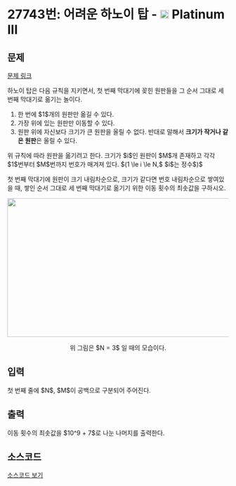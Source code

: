 # 27743번: 어려운 하노이 탑 - <img src="https://static.solved.ac/tier_small/18.svg" style="height:20px" /> Platinum III

<!-- performance -->

<!-- 문제 제출 후 깃허브에 푸시를 했을 때 제출한 코드의 성능이 입력될 공간입니다.-->

<!-- end -->

## 문제

[문제 링크](https://boj.kr/27743)


<p>하노이 탑은 다음 규칙을 지키면서, 첫 번째 막대기에 꽂힌 원판들을 그 순서 그대로 세 번째 막대기로 옮기는 놀이다.</p>

<ol>
<li>한 번에 $1$개의 원판만 옮길 수 있다.</li>
<li>가장 위에 있는 원판만 이동할 수 있다.</li>
<li>원판 위에 자신보다 크기가 큰 원판을 올릴 수 없다. 반대로 말해서 <strong>크기가 작거나 같은 원판</strong>은 올릴 수 있다.</li>
</ol>

<p>위 규칙에 따라 원판을 옮기려고 한다. 크기가 $i$인 원판이 $M$개 존재하고 각각 $1$번부터 $M$번까지 번호가 매겨져 있다. $(1 \le i \le N,$ $i$는 정수$)$</p>

<p>첫 번째 막대기에 원판이 크기 내림차순으로, 크기가 같다면 번호 내림차순으로 쌓여있을 때, 쌓인 순서 그대로 세 번째 막대기로 옮기기 위한 이동 횟수의 최솟값을 구하시오.</p>

<p style="text-align: center;"><img alt="" src="https://upload.acmicpc.net/8e93cbc8-e9fd-4cdc-94c2-1885ffe9bb86/-/preview/" style="width: 700px; height: 316px;"></p>

<p style="text-align: center;">위 그림은 $N = 3$ 일 때의 모습이다.</p>



## 입력


<p>첫 번째 줄에 $N$, $M$이 공백으로 구분되어 주어진다.</p>



## 출력


<p>이동 횟수의 최솟값을 $10^9 + 7$로 나눈 나머지를 출력한다.</p>



## 소스코드

[소스코드 보기](어려운%20하노이%20탑.py)